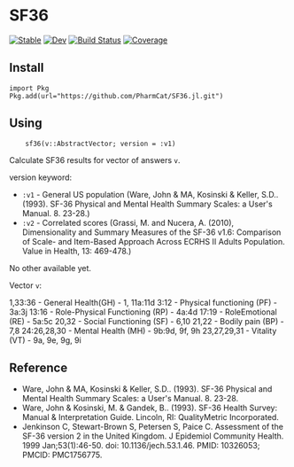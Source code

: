 # SF36 

[![Stable](https://img.shields.io/badge/docs-stable-blue.svg)](https://PharmCat.github.io/SF36.jl/stable/) [![Dev](https://img.shields.io/badge/docs-dev-blue.svg)](https://PharmCat.github.io/SF36.jl/dev/) [![Build Status](https://github.com/PharmCat/SF36.jl/actions/workflows/CI.yml/badge.svg?branch=main)](https://github.com/PharmCat/SF36.jl/actions/workflows/CI.yml?query=branch%3Amain) [![Coverage](https://codecov.io/gh/PharmCat/SF36.jl/branch/main/graph/badge.svg)](https://codecov.io/gh/PharmCat/SF36.jl)

## Install

```
import Pkg
Pkg.add(url="https://github.com/PharmCat/SF36.jl.git")
```

## Using

```
    sf36(v::AbstractVector; version = :v1)
```

Calculate SF36 results for vector of answers `v`.

version keyword:

* `:v1` - General US population (Ware, John & MA, Kosinski & Keller, S.D.. (1993). SF-36 Physical and Mental Health Summary Scales: a User's Manual. 8. 23-28.)
* `:v2` - Correlated scores (Grassi, M. and Nucera, A. (2010), Dimensionality and Summary Measures of the SF-36 v1.6: Comparison of Scale- and Item-Based Approach Across ECRHS II Adults Population. Value in Health, 13: 469-478.)

No other available yet.

Vector `v`:

1,33:36 - General Health(GH) - 1, 11a:11d
3:12 - Physical functioning (PF) - 3a:3j
13:16 - Role-Physical Functioning (RP) - 4a:4d
17:19 - RoleEmotional (RE) - 5a:5c
20,32 - Social Functioning (SF) - 6,10
21,22 - Bodily pain (BP) - 7,8
24:26,28,30 - Mental Health (MH) - 9b:9d, 9f, 9h
23,27,29,31 - Vitality (VT) - 9a, 9e, 9g, 9i 


## Reference

* Ware, John & MA, Kosinski & Keller, S.D.. (1993). SF-36 Physical and Mental Health Summary Scales: a User's Manual. 8. 23-28.
* Ware, John & Kosinski, M. & Gandek, B.. (1993). SF-36 Health Survey: Manual & Interpretation Guide. Lincoln, RI: QualityMetric Incorporated.
* Jenkinson C, Stewart-Brown S, Petersen S, Paice C. Assessment of the SF-36 version 2 in the United Kingdom. J Epidemiol Community Health. 1999 Jan;53(1):46-50. doi: 10.1136/jech.53.1.46. PMID: 10326053; PMCID: PMC1756775.
